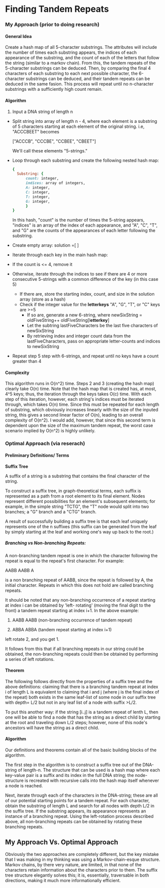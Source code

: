 # Finding Tandem Repeats

### My Approach (prior to doing research)

#### General Idea
 Create a hash map of all 5-character substrings. The attributes will include the number of times each substring appears, the indices of each appearance of the substring, and the count of each of the letters that follow the string (similar to a  markov chain). From this, the tandem repeats of the 5-character substrings can be deduced. Then, by comparing the final 4 characters of each substring to each next possible character, the 6-character substrings can be deduced, and their tandem repeats can be deduced in the same fasion. This process will repeat until no n-character substrings with a sufficiently high count remain.

#### Algorithm

1. Input a DNA string of length n

- Split string into array of length n - 4, where each element is a substring of 5 characters starting at each element of the original string. i.e, "ACCCBEET" becomes

  ["ACCCB", "CCCBE", "CCBEE", "CBEET"]

  We'll call these elements "5-strings."

- Loop through each substring and create the following nested hash map:

  ```rb
  {
    Substring: {
        count: integer,
	    indices: array of integers,
	    A: integer,
        C: integer,
        T: integer,
        G: integer,
        }
  }
  ```

  In this hash, "count" is the number of times the 5-string appears, "indices" is an array of the index of each appearance, and "A", "C", "T", and "G" are the counts of the appearances of each letter following the substring.
- Create empty array: solution =[ ]  
- Iterate through each key in the main hash map:
 -  If the count is <= 4, remove it
 - Otherwise, iterate through the indices to see if there are 4 or more consecutive 5-strings with a common difference of the key (in this case 5)
    - If there are, store the starting index, count, and size in the solution array (store as a hash)
    - Check if the integer value for the **letterkeys** "A", "G", "T", or "C" keys are >=5
      - If so are, generate a new 6-string, where
        newSixString = oldFiveString++ oldFiveString[l**etterkey**]
      - Let the subtring lastFiveCharacters be the last five characters of newSixString
      - By retrieving index and integer count data from the lastFiveCharacters, pass on appropriate letter-counts and indices to newSixString
- Repeat step 5 step with 6-strings, and repeat until no keys have a  count greater than 4

#### Complexity
This algorithm runs in O(n^2) time. Steps 2 and 3 (creating the hash map) clearly take O(n) time. Note that the hash map that is created has, at most, 4^5 keys; thus, the iteration through the keys takes O(c) time. With each step of this iteration, however, each string's indices must be iterated through, which takes O(n) time. Since this must be repeated for each length of substring, which obviously increases linearly with the size of the inputed string, this gives a second linear factor of O(n), leading to an overall complexity of O(n^2). I would add, however, that since this second term is dependent upon the size of the maximum tandem repeat, the worst case scenario implied by O(n^2) is highly unlikely.

### Optimal Approach (via reserach)


#### Preliminary Definitions/ Terms
**Suffix Tree**

A suffix of a string is a substring that contains the final character of the string.

To construct a suffix tree, in graph-theoretical terms, each suffix is represented as a path from a root element to its final element. Nodes represent different possibilities for an element's subsequent elements; for example, in the simple string "TCTG", the "T" node would split into two branches; a "G" branch and a "CTG" branch.


A result of successfully building a suffix tree is that each leaf uniquely represents one of the n suffixes (this suffix can be generated from the leaf by simply starting at the leaf and working one's way up back to the root.)

##### Branching vs Non-branching Repeats:
A non-branching tandem repeat is one in which the character following the repeat is equal to the repeat's first character. For example:

AABB AABB A

is a non branching repeat of AABB, since the repeat is followed by A, the initial character. Repeats in which this does not hold are called branching repeats.

It should be noted that any non-branching occurrence of a repeat starting at index i can be obtained by 'left- rotating' (moving the final digit to the front) a tandem repeat starting at index i+1. In the above example:


1) AABB AABB (non-branching occurrence of tandem repeat)

2) ABBA ABBA (tandem repeat starting at index i+1)

left rotate 2, and you get 1.

It follows from this that if all branching repeats in our string could be obtained, the non-branching repeats could then be obtained by performing a series of left rotations.

#### Theorem
The following follows directly from the properties of a suffix tree and the above definitions: claiming that there is a branching tandem repeat at index i of length L is equivalent to claiming that i and j (where j is the final index of the repeat) both exists in the same leaf-list of some node in our suffix tree with depth= L/2 but not in any leaf list of a node with suffix >L/2.

 To put this another way: if the string [i..j] is a tandem repeat of lenth L, then one will be able to find a node that has the string as a direct child by starting at the root and traveling down L/2 steps; however, none of this node's ancestors will have the string as a direct child.

#### Algorithm

Our definitions and theorems  contain all of the basic building blocks of the algorithm.

The first step in the algorithm is to construct a suffix tree out of the DNA-string of length-n. The structure that can be used is a hash map where each key-value pair is a suffix and its index in the full DNA string; the node-structure is recreated with recursive calls into the hash map itself whenever a node is reached.

Next, iterate through each of the characters in the DNA-string; these are all of our potential starting points for a tandem repeat.
For each character, obtain the substring of length L and search for all nodes with depth L/2 in the suffix tree. If the substring appears, its appearance represents an instance of a branching repeat. Using the left-rotation process described above, all non-branching repeats can be obtained by rotating these branching repeats.




## My Approach Vs. Optimal Approach
Obviously the two approaches are completely different, but the key mistake that I was making in my thinking was using a Markov-chain-esque structure. Markov chains, by there very nature, are limited, in that none of the characters retain information about the characters prior to them. The suffix tree structure elegantly solves this; it is, essentially, traversable in both directions, making it much more informationally efficient.
